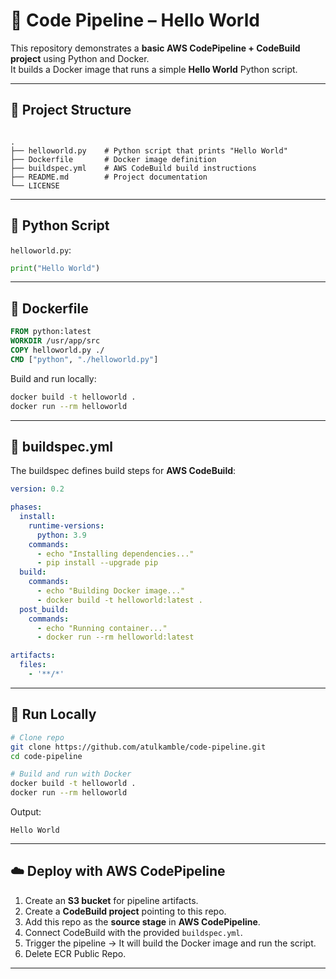 # 🚀 Code Pipeline – Hello World

This repository demonstrates a **basic AWS CodePipeline + CodeBuild project** using Python and Docker.  
It builds a Docker image that runs a simple **Hello World** Python script.

---

## 📂 Project Structure

```

.
├── helloworld.py    # Python script that prints "Hello World"
├── Dockerfile       # Docker image definition
├── buildspec.yml    # AWS CodeBuild build instructions
├── README.md        # Project documentation
└── LICENSE

````

---

## 🐍 Python Script

`helloworld.py`:
```python
print("Hello World")
````

---

## 🐳 Dockerfile

```dockerfile
FROM python:latest
WORKDIR /usr/app/src
COPY helloworld.py ./
CMD ["python", "./helloworld.py"]
```

Build and run locally:

```bash
docker build -t helloworld .
docker run --rm helloworld
```

---

## 🔧 buildspec.yml

The buildspec defines build steps for **AWS CodeBuild**:

```yaml
version: 0.2

phases:
  install:
    runtime-versions:
      python: 3.9
    commands:
      - echo "Installing dependencies..."
      - pip install --upgrade pip
  build:
    commands:
      - echo "Building Docker image..."
      - docker build -t helloworld:latest .
  post_build:
    commands:
      - echo "Running container..."
      - docker run --rm helloworld:latest

artifacts:
  files:
    - '**/*'
```

---

## 🚀 Run Locally

```bash
# Clone repo
git clone https://github.com/atulkamble/code-pipeline.git
cd code-pipeline

# Build and run with Docker
docker build -t helloworld .
docker run --rm helloworld
```

Output:

```
Hello World
```

---

## ☁️ Deploy with AWS CodePipeline

1. Create an **S3 bucket** for pipeline artifacts.
2. Create a **CodeBuild project** pointing to this repo.
3. Add this repo as the **source stage** in **AWS CodePipeline**.
4. Connect CodeBuild with the provided `buildspec.yml`.
5. Trigger the pipeline → It will build the Docker image and run the script.
6. Delete ECR Public Repo.

---
